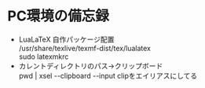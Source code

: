 # PC環境の備忘録
- LuaLaTeX 自作パッケージ配置  
/usr/share/texlive/texmf-dist/tex/lualatex  
sudo latexmkrc
- カレントディレクトリのパス→クリップボード  
pwd | xsel --clipboard --input
clipをエイリアスにしてる

